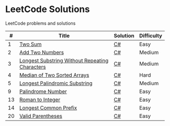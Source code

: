# LeetCode Solutions
LeetCode problems and solutions

| #   | Title                                                                                                                          | Solution                                         | Difficulty |
|-----|--------------------------------------------------------------------------------------------------------------------------------|--------------------------------------------------|------------|
| 1   | [Two Sum](https://leetcode.com/problems/two-sum/)                                                                              | [C#](./src/Solutions/Solution1.cs)                       | Easy       |
| 2   | [Add Two Numbers](https://leetcode.com/problems/add-two-numbers/)                                                              | [C#](./src/Solutions/Solution2.cs)               | Medium     |
| 3   | [Longest Substring Without Repeating Characters](https://leetcode.com/problems/longest-substring-without-repeating-characters/) | [C#](./src/Solutions/Solution3.cs)  | Medium     |
| 4   | [Median of Two Sorted Arrays](https://leetcode.com/problems/median-of-two-sorted-arrays/) | [C#](./src/Solutions/Solution4.cs)  | Hard     |
| 5   | [Longest Palindromic Substring](https://leetcode.com/problems/longest-palindromic-substring/)                                  | [C#](./src/Solutions/Solution5.cs) | Medium     |
| 9   | [Palindrome Number](https://leetcode.com/problems/palindrome-number/submissions/)                                  | [C#](./src/Solutions/Solution9.cs) | Easy     |
| 13   | [Roman to Integer](https://leetcode.com/problems/roman-to-integer/)                                  | [C#](./src/Solutions/Solution13.cs) | Easy     |
| 14   | [Longest Common Prefix](https://leetcode.com/problems/longest-common-prefix/submissions/)                                  | [C#](./src/Solutions/Solution14.cs) | Easy     |
| 20   | [Valid Parentheses](https://leetcode.com/problems/valid-parentheses/)                                  | [C#](./src/Solutions/Solution20.cs) | Easy     |
